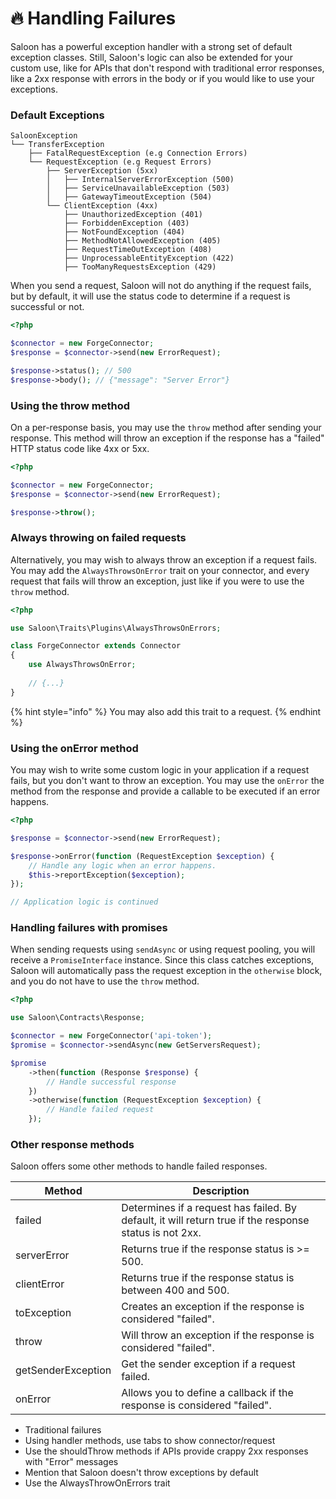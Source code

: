 # 🔥 Handling Failures

Saloon has a powerful exception handler with a strong set of default exception classes. Still, Saloon's logic can also be extended for your custom use, like for APIs that don't respond with traditional error responses, like a 2xx response with errors in the body or if you would like to use your exceptions.

### Default Exceptions

```
SaloonException
└── TransferException
    ├── FatalRequestException (e.g Connection Errors)
    └── RequestException (e.g Request Errors)
        ├── ServerException (5xx)
        │   ├── InternalServerErrorException (500)
        │   ├── ServiceUnavailableException (503)
        │   ├── GatewayTimeoutException (504)
        └── ClientException (4xx)
            ├── UnauthorizedException (401)
            ├── ForbiddenException (403)
            ├── NotFoundException (404)
            ├── MethodNotAllowedException (405)
            ├── RequestTimeOutException (408)
            ├── UnprocessableEntityException (422)
            ├── TooManyRequestsException (429)
```



When you send a request, Saloon will not do anything if the request fails, but by default, it will use the status code to determine if a request is successful or not.

```php
<?php

$connector = new ForgeConnector;
$response = $connector->send(new ErrorRequest);

$response->status(); // 500
$response->body(); // {"message": "Server Error"}
```

### Using the throw method

On a per-response basis, you may use the `throw` method after sending your response. This method will throw an exception if the response has a "failed" HTTP status code like 4xx or 5xx.

```php
<?php

$connector = new ForgeConnector;
$response = $connector->send(new ErrorRequest);

$response->throw();
```

### Always throwing on failed requests

Alternatively, you may wish to always throw an exception if a request fails. You may add the `AlwaysThrowsOnError` trait on your connector, and every request that fails will throw an exception, just like if you were to use the `throw` method.

```php
<?php

use Saloon\Traits\Plugins\AlwaysThrowsOnErrors;

class ForgeConnector extends Connector
{
    use AlwaysThrowsOnError;
    
    // {...}
}
```

{% hint style="info" %}
You may also add this trait to a request.
{% endhint %}

### Using the onError method

You may wish to write some custom logic in your application if a request fails, but you don't want to throw an exception. You may use the `onError` the method from the response and provide a callable to be executed if an error happens.

```php
<?php

$response = $connector->send(new ErrorRequest);

$response->onError(function (RequestException $exception) {
    // Handle any logic when an error happens.
    $this->reportException($exception);
});

// Application logic is continued
```

### Handling failures with promises

When sending requests using `sendAsync` or using request pooling, you will receive a `PromiseInterface` instance. Since this class catches exceptions, Saloon will automatically pass the request exception in the `otherwise` block, and you do not have to use the `throw` method.

```php
<?php

use Saloon\Contracts\Response;

$connector = new ForgeConnector('api-token');
$promise = $connector->sendAsync(new GetServersRequest);

$promise
    ->then(function (Response $response) {
        // Handle successful response
    })
    ->otherwise(function (RequestException $exception) {
        // Handle failed request
    });
```

### Other response methods

Saloon offers some other methods to handle failed responses.

| Method             | Description                                                                                            |
| ------------------ | ------------------------------------------------------------------------------------------------------ |
| failed             | Determines if a request has failed. By default, it will return true if the response status is not 2xx. |
| serverError        | Returns true if the response status is >= 500.                                                         |
| clientError        | Returns true if the response status is between 400 and 500.                                            |
| toException        | Creates an exception if the response is considered "failed".                                           |
| throw              | Will throw an exception if the response is considered "failed".                                        |
| getSenderException | Get the sender exception if a request failed.                                                          |
| onError            | Allows you to define a callback if the response is considered "failed".                                |

* Traditional failures
* Using handler methods, use tabs to show connector/request&#x20;
* Use the shouldThrow methods if APIs provide crappy 2xx responses with "Error" messages
* Mention that Saloon doesn't throw exceptions by default
* Use the AlwaysThrowOnErrors trait
